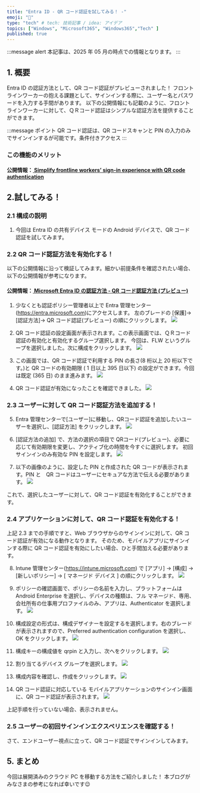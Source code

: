 ```yaml
---
title: "Entra ID - QR コード認証を試してみる！ -"
emoji: "🚁"
type: "tech" # tech: 技術記事 / idea: アイデア
topics: ["Windows", "Microsoft365", "Windows365","Tech" ]
published: true
---
```


:::message alert
本記事は、2025 年 05 月の時点での情報となります。
:::

## 1. 概要
Entra ID の認証方法として、QR コード認証がプレビューされました！
フロントラインワーカーの抱える課題として、サインインする際に、ユーザー名とパスワードを入力する手間があります。
以下の公開情報にも記載のように、フロントラインワーカーに対して、ＱＲコード認証はシンプルな認証方法を提供することができます。


:::message
ポイント QR コード認証は、QR コードスキャンと PIN の入力のみでサインインするが可能です。条件付きアクセス
:::

### この機能のメリット


#### 公開情報：[ Simplify frontline workers’ sign-in experience with QR code authentication ](https://techcommunity.microsoft.com/blog/microsoft-entra-blog/simplify-frontline-workers%E2%80%99-sign-in-experience-with-qr-code-authentication/3822034)


## 2.試してみる！

### 2.1 構成の説明
1. 今回は Entra ID の共有デバイス モードの Android デバイスで、QR コード認証を試してみます。


### 2.2 QR コード認証方法を有効化する！


以下の公開情報に沿って検証してみます。細かい前提条件を確認されたい場合、以下の公開情報が参考になります。
#### 公開情報：[ Microsoft Entra ID の認証方法 - QR コード認証方法 (プレビュー) ](https://techcommunity.microsoft.com/blog/microsoft-entra-blog/simplify-frontline-workers%E2%80%99-sign-in-experience-with-qr-code-authentication/3822034)

1. 少なくとも認証ポリシー管理者以上で Entra 管理センター (https://entra.microsoft.com)にアクセスします。
左のブレードの [保護]->[認証方法]-> QR コード認証(プレビュー) の順にクリックします。
![](https://storage.googleapis.com/zenn-user-upload/0440a92022f3-20250526.png)


2. QR コード認証の設定画面が表示されます。この表示画面では、ＱＲコード認証の有効化と有効化するグループ選択します。
今回は、FLW というグループを選択しました。次に構成をクリックします。
![](https://storage.googleapis.com/zenn-user-upload/2257562b6e5a-20250526.png)


3. この画面では、QR コード認証で利用する PIN の長さ(8 桁以上 20 桁以下です。)と QR コードの有効期限 ( 1 日以上 395 日以下) の設定ができます。今回は既定 (365 日) のまま進みます。
![](https://storage.googleapis.com/zenn-user-upload/9dfea5e545a7-20250526.png)


4. QR コード認証が有効になったことを確認できました。
![](https://storage.googleapis.com/zenn-user-upload/88bcaac83342-20250526.png)

### 2.3 ユーザーに対して QR コード認証方法を追加する！

5. Entra 管理センターで[ユーザー]に移動し、QRコード認証を追加したいユーザーを選択し、[認証方法] をクリックします。
![](https://storage.googleapis.com/zenn-user-upload/2330d6bab684-20250527.png)

6. [認証方法の追加] で、方法の選択の項目で QRコード(プレビュー)、必要に応じて有効期限を変更し、アクティブ化の時間を今すぐに選択します。
初回サインインのみ有効な PIN を設定します。
![](https://storage.googleapis.com/zenn-user-upload/0dc4a2c12a17-20250527.png)


7. 以下の画像のように、設定した PIN と作成された QR コードが表示されます。PIN と　QR コードはユーザーにセキュアな方法で伝える必要があります。 
![](https://storage.googleapis.com/zenn-user-upload/f11af25c5bcf-20250527.png)

これで、選択したユーザーに対して、QR コード認証を有効化することができます。

### 2.4 アプリケーションに対して、QR コード認証を有効化する！
上記 2.3 までの手順ですと、Web ブラウザからのサインインに対して、QR コード認証が有効になる動作となります。
そのため、モバイルアプリにサインインする際に QR コード認証を有効にしたい場合、ひと手間加える必要があります。

8. Intune 管理センター(https://intune.microsoft.com) で [アプリ] -> [構成] -> [新しいポリシー] -> [ マネージド デバイス ] の順にクリックします。
![](https://storage.googleapis.com/zenn-user-upload/7da8c83e5614-20250527.png)

9. ポリシーの確認画面で、ポリシーの名前を入力し、プラットフォームは Android Enterprise を選択し、デバイスの種類は、フル マネージド、専用、会社所有の仕事用プロファイルのみ、アプリは、Authenticator を選択します。
![](https://storage.googleapis.com/zenn-user-upload/e1a6b62171d5-20250527.png)

10. 構成設定の形式は、構成デザイナーを設定するを選択します。右のブレードが表示されますので、Preferred authentication configuration を選択し、OK をクリックします。
![](https://storage.googleapis.com/zenn-user-upload/de201da777aa-20250527.png)

11. 構成キーの構成値を qrpin と入力し、次へをクリックします。
![](https://storage.googleapis.com/zenn-user-upload/1c339896dbf3-20250527.png)

12. 割り当てるデバイス グループを選択します。
![](https://storage.googleapis.com/zenn-user-upload/b478ad703d96-20250527.png)

13. 構成内容を確認し、作成をクリックします。
![](https://storage.googleapis.com/zenn-user-upload/ffbe649ffbfb-20250527.png)

14. QR コード認証に対応している モバイルアプリケーションのサインイン画面に、QR コード認証が表示されます。
![](https://storage.googleapis.com/zenn-user-upload/00de026f150f-20250527.jpg)

上記手順を行っていない場合、表示されません。

### 2.5 ユーザーの初回サインインエクスペリエンスを確認する！

さて、エンドユーザー視点に立って、QR コード認証でサインインしてみます。







## 5. まとめ
今回は展開済みのクラウド PC を移動する方法をご紹介しました！
本ブログがみなさまの参考になれば幸いです😉








